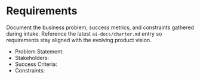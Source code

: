 # Requirements

Document the business problem, success metrics, and constraints gathered during intake. Reference the latest
`ai-docs/charter.md` entry so requirements stay aligned with the evolving product vision.

- Problem Statement:
- Stakeholders:
- Success Criteria:
- Constraints:
